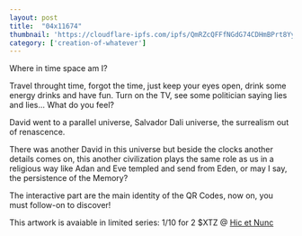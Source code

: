 ```yaml
---
layout: post
title:  "04x11674"
thumbnail: 'https://cloudflare-ipfs.com/ipfs/QmRZcQFFfNGdG74CDHmBPrt8YyjUXCFKKGUHT5JoWDpUpS'
category: ['creation-of-whatever']
---
```


Where in time space am I?

Travel throught time, forgot the time, just keep your eyes open, drink some energy drinks and have fun.
Turn on the TV, see some politician saying lies and lies... What do you feel?

David went to a parallel universe, Salvador Dali universe, the surrealism out of renascence.

There was another David in this universe but beside the clocks another details comes on, this another civilization plays the same role as us in a religious way like Adan and Eve templed and send from Eden, or may I say, the persistence of the Memory?

The interactive part are the main identity of the QR Codes, now on, you must follow-on to discover!

This artwork is avaiable in limited series: 1/10 for 2 $XTZ @ [Hic et Nunc](https://www.hicetnunc.xyz/objkt/11674)